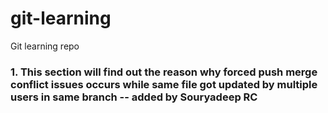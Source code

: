 # git-learning
Git learning repo

### 1. This section will find out the reason why forced push merge conflict issues occurs while same file got updated by multiple users in same branch -- added by Souryadeep RC